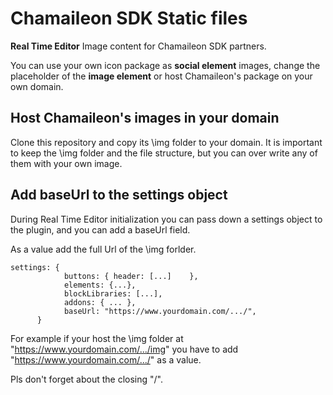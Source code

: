 # Chamaileon SDK Static files
**Real Time Editor** Image content for Chamaileon SDK partners. 

You can use your own icon package as **social element** images, change the placeholder of the **image element** or host Chamaileon's package on your own domain.

## Host Chamaileon's images in your domain

Clone this repository and copy its \img folder to your domain. 
It is important to keep the \img folder and the file structure, but you can over write any of them with your own image.

## Add baseUrl to the settings object

During Real Time Editor initialization you can pass down a settings object to the plugin, and you can add a baseUrl field.

As a value add the full Url of the \img forlder.

	settings: {
				buttons: { header: [...]	},
				elements: {...},
				blockLibraries: [...],
				addons: { ... },
				baseUrl: "https://www.yourdomain.com/.../",
		  }

For example if your host the \img folder at "https://www.yourdomain.com/.../img" you have to add "https://www.yourdomain.com/.../" as a value.

Pls don't forget about the closing "/". 
 
